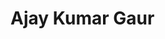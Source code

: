# Ajay Kumar Gaur

<!--
**akgaur680/akgaur680** is a ✨ _special_ ✨ repository because its `README.md` (this file) appears on your GitHub profile.

